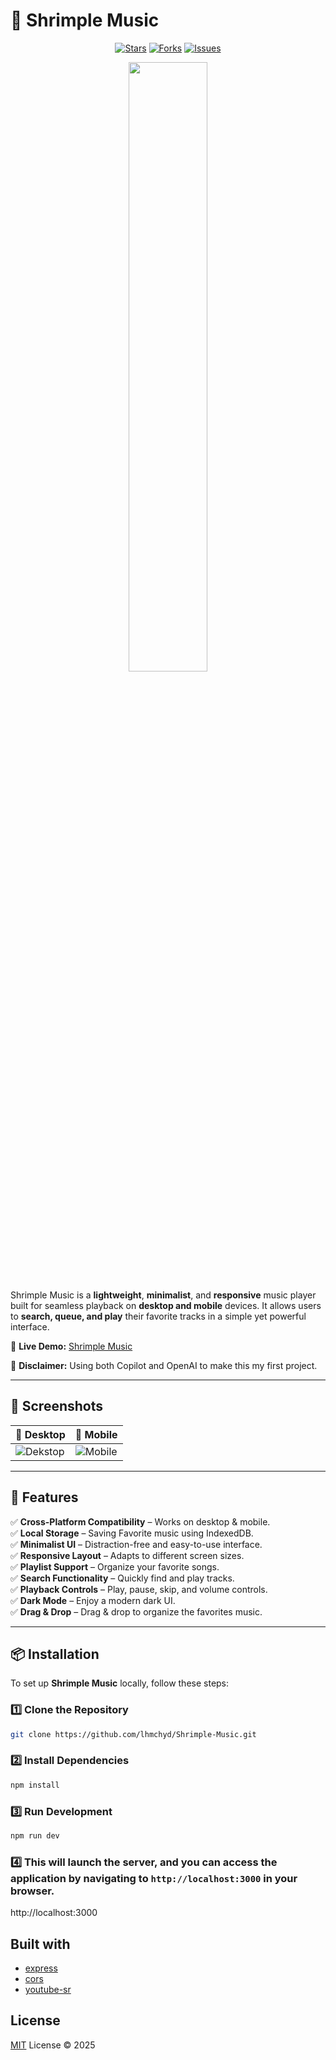 # 🎵 Shrimple Music

<div align="center">
  
[![Stars](https://img.shields.io/github/stars/lhmchyd/Shrimple-Music?style=for-the-badge)](https://github.com/lhmchyd/Shrimple-Music/stargazers)
[![Forks](https://img.shields.io/github/forks/lhmchyd/Shrimple-Music?style=for-the-badge)](https://github.com/lhmchyd/Shrimple-Music/network/members)
[![Issues](https://img.shields.io/github/issues/lhmchyd/Shrimple-Music?style=for-the-badge)](https://github.com/lhmchyd/Shrimple-Music/issues)

  <img src="https://media-hosting.imagekit.io//9ab32c3ec4034b10/Asset%201.png?Expires=1835200285&Key-Pair-Id=K2ZIVPTIP2VGHC&Signature=OZGvk4HZRbczb~XnseFl~Gc96foLAiucntw3MGBowzCBr1jvitGmL~vcf1jn9DExlqOmXzUvWu9r5Ng3Jy7GXrUnhw0zTSq8Tegz3ycvTy7cnwfKdx6lCMC~tC2XA-hDf9H9TWxpCPlT9S2T0UFqxceV92QvFM6TG4oJY1QhKeqY5jCv7b-1LYo9rrH7wIYZnDn2FDBmvZlZMIMLH7zl1Q~W07tnQPuAEUD8hfyxhzbF8vvDnn7xpFjCO8QqF3aidl6E6wTcSZZ19W7YQ1-ItCgsE3yq737~vh8BYBU5zVGnGXivOzHEiWhra~COq1UAmxv0Dqz1g7LPARD0ih0-DA__" width="50%">

</div>   


Shrimple Music is a **lightweight**, **minimalist**, and **responsive** music player built for seamless playback on **desktop and mobile** devices. It allows users to **search, queue, and play** their favorite tracks in a simple yet powerful interface.

📌 **Live Demo:** [Shrimple Music](https://shrimple-music.vercel.app/)

🤖 **Disclaimer:** Using both Copilot and OpenAI to make this my first project.

---

## 📸 Screenshots

| 🎵 Desktop | 📂 Mobile |
|--------------|----------------|
| ![Dekstop](https://media-hosting.imagekit.io//6f468652e4ea46a9/dekstop.jpg?Expires=1835200214&Key-Pair-Id=K2ZIVPTIP2VGHC&Signature=HsxEJe-C8l-nQqBZxHcjgCjhjRZJNDLThAL33gTep9OkKAqXe2tfTC4lkg9UDqGR5hR3yToMULkdThkKONb36ZqftL6u1Kb-vY3cP-srX4XtsBJDaXZpVQLmCw2AjJxuouS9xrNuOcxvWCXkpnuIslM69A0bzrl2JRqi3veYFia4itHRP82VwKA3u6dRNvKbbHmeinqTOAHym72SAK81Wz9JmXYd4CZsoFGPghJ6nOoaiEwd8uldT2hBS2wqQP98FkamClhdGd3HO3YjDOLeidTEUUCUS7o5Z3IOPSW5M6aLNRr8Lh2zM0X8f1RW-zzI8ZpoWfhjb83omGrLlcg8GA__) | ![Mobile](https://media-hosting.imagekit.io//48e3da2197a04959/mobile.jpg?Expires=1835200285&Key-Pair-Id=K2ZIVPTIP2VGHC&Signature=qgYb~SJECZv4m9V0pjmb4mJy~iQcuUkYpbclC8jx-22bs2uDCe0mX7qPcmoM84w5QXl-9SKh5UqMwF9-0bfeEDHsZtsHABlJzEvfPtkXUVWhXKtKlM38mS7MnDxql5li7ZKsr0qhMyzOMCkYFIL1bHZE8hOYjzDtcAqL7P6Is4L8NPhkzi1I8LGMuCNoDpGemZ72kugBg84CB3-zBmIkLd~i67Q6Bkr~M4r2SFtVfPJWpDKZ1N-Kq5BmVbWSHmMLuvkE2R0Elk6hKi4MxxzX6BrFs1NZV7ekLDQr20AR8DrbGqd4pZ2L22-VpXNBMdLfL1hEiiuttosnwmpmSJ-ecg__) |

---

## 🚀 Features

✅ **Cross-Platform Compatibility** – Works on desktop & mobile.   
✅ **Local Storage** – Saving Favorite music using IndexedDB.    
✅ **Minimalist UI** – Distraction-free and easy-to-use interface.  
✅ **Responsive Layout** – Adapts to different screen sizes.  
✅ **Playlist Support** – Organize your favorite songs.  
✅ **Search Functionality** – Quickly find and play tracks.  
✅ **Playback Controls** – Play, pause, skip, and volume controls.  
✅ **Dark Mode** – Enjoy a modern dark UI.  
✅ **Drag & Drop** – Drag & drop to organize the favorites music.  

---

## 📦 Installation

To set up **Shrimple Music** locally, follow these steps:

### 1️⃣ Clone the Repository
```bash
git clone https://github.com/lhmchyd/Shrimple-Music.git
```
### 2️⃣ Install Dependencies
```bash
npm install
```
### 3️⃣ Run Development
```bash
npm run dev
```
### 4️⃣ This will launch the server, and you can access the application by navigating to `http://localhost:3000` in your browser.
http://localhost:3000   

## Built with
- [express](https://expressjs.com/en/starter/installing.html)
- [cors](https://www.npmjs.com/package/cors)
- [youtube-sr](https://www.npmjs.com/package/youtube-sr)   

## License
[MIT](./LICENSE) License &copy; 2025
